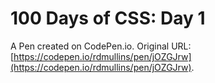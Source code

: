# 100 Days of CSS: Day 1

A Pen created on CodePen.io. Original URL: [https://codepen.io/rdmullins/pen/jOZGJrw](https://codepen.io/rdmullins/pen/jOZGJrw).

